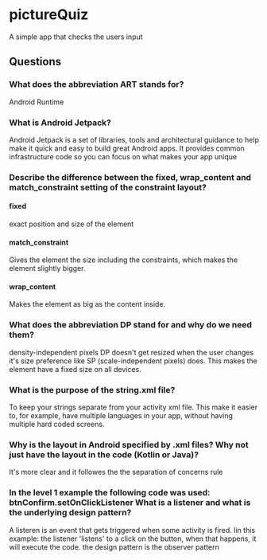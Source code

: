 # pictureQuiz
A simple app that checks the users input

## Questions
### What does the abbreviation ART stands for?
Android Runtime

### What is Android Jetpack?  
Android Jetpack is a set of libraries, tools and architectural guidance to help make it quick and easy to build great Android apps. It provides common infrastructure code so you can focus on what makes your app unique

### Describe the difference between the fixed, wrap_content and match_constraint setting of the constraint layout?
#### fixed
exact position and size of the element
#### match_constraint
Gives the element the size including the constraints, which makes the element slightly bigger.
#### wrap_content
Makes the element as big as the content inside.

### What does the abbreviation DP stand for and why do we need them?
density-independent pixels
DP doesn't get resized when the user changes it's size preference like SP (scale-independent pixels) does. This makes the element have a fixed size on all devices.

### What is the purpose of the string.xml file?
To keep your strings separate from your activity xml file. This make it easier to, for example, have multiple languages in your app, without having multiple hard coded screens.

### Why is the layout in Android specified by .xml files?  Why not just have the layout in the code (Kotlin or Java)?
It's more clear and it followes the the separation of concerns rule

### In the level 1 example the following code was used: btnConfirm.setOnClickListener What is a listener and what is the underlying design pattern?
A listeren is an event that gets triggered when some activity is fired. Iin this example: the listener 'listens' to a click on the button, when that happens, it will execute the code. 
the design pattern is the observer pattern
